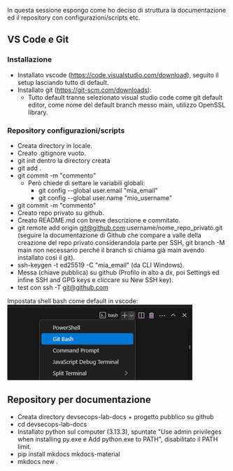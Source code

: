 In questa sessione espongo come ho deciso di struttura la documentazione ed il repository con configurazioni/scripts etc.

## VS Code e Git

### Installazione

- Installato vscode (https://code.visualstudio.com/download), seguito il setup lasciando tutto di default.
- Installato git (https://git-scm.com/downloads):
    - Tutto default tranne selezionato visual studio code come git default editor, come nome del default branch messo main, utilizzo OpenSSL library.

### Repository configurazioni/scripts

- Creata directory in locale.
- Creato .gitignore vuoto.
- git init dentro la directory creata
- git add .
- git commit -m "commento"
    - Però chiede di settare le variabili globali:
        - git config --global user.email "mia_email"
        - git config --global user.name "mio_username"
- git commit -m "commento"
- Creato repo privato su github.
- Creato README.md con breve descrizione e commitato.
- git remote add origin git@github.com:username/nome_repo_privato.git (seguire la documentazione di Github che compare a valle della creazione del repo privato considerandola parte per SSH, git branch -M main non necessario perché il branch si chiama già main avendo installato così il git).
- ssh-keygen -t ed25519 -C "mia_email" (da CLI Windows).
- Messa (chiave pubblica) su github (Profilo in alto a dx, poi Settings ed infine SSH and GPG keys e cliccare su New SSH key).
- test con ssh -T git@github.com

Impostata shell bash come default in vscode:  
![609fc12539bd93e878659387df582415.png](../../../_resources/609fc12539bd93e878659387df582415.png)

## Repository per documentazione

- Creata directory devsecops-lab-docs + progetto pubblico su github
- cd devsecops-lab-docs
- Installato python sul computer (3.13.3), spuntate "Use admin privileges when installing py.exe e Add python.exe to PATH", disabilitato il PATH limit.
- pip install mkdocs mkdocs-material
- mkdocs new .